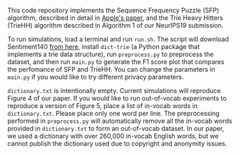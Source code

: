 This code repository implements the Sequence Frequency Puzzle (SFP) algorithm, described in detail in [Apple's paper](https://machinelearning.apple.com/docs/learning-with-privacy-at-scale/appledifferentialprivacysystem.pdf), and the Trie Heavy Hitters (TrieHH) algorithm described in Algorithm 1 of our NeurIPS19 submission.

To run simulations, load a terminal and run `run.sh`. The script will download Sentiment140 [from here](https://docs.google.com/file/d/0B04GJPshIjmPRnZManQwWEdTZjg/edit), install  `dict-trie` (a Python package that implements a trie data structure), run `preprocess.py` to preprocess the dataset, and then run `main.py` to generate the F1 score plot that compares the perfomance of SFP and TrieHH. You can change the parameters in `main.py` if you would like to try different privacy parameters.

`dictionary.txt` is intentionally empty. Current simulations will reproduce Figure 4 of our paper. If you would like to run out-of-vocab experiments to reproduce a version of Figure 5, place a list of in-vocab words in `dictionary.txt`. Please place only one word per line. The preprocessing performed in `preprocess.py` will automatically remove all the in-vocab words provided in `dictionary.txt` to form an out-of-vocab dataset. In our paper, we used a dictionary with over 260,000 in-vocab English words, but we cannot publish the dictionary used due to copyright and anonymity issues.


